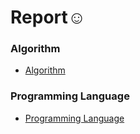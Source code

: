 # Report☺️



### Algorithm
  * [Algorithm](./Algorithm/)

### Programming Language
 * [Programming Language](./Programming%20Language/)
